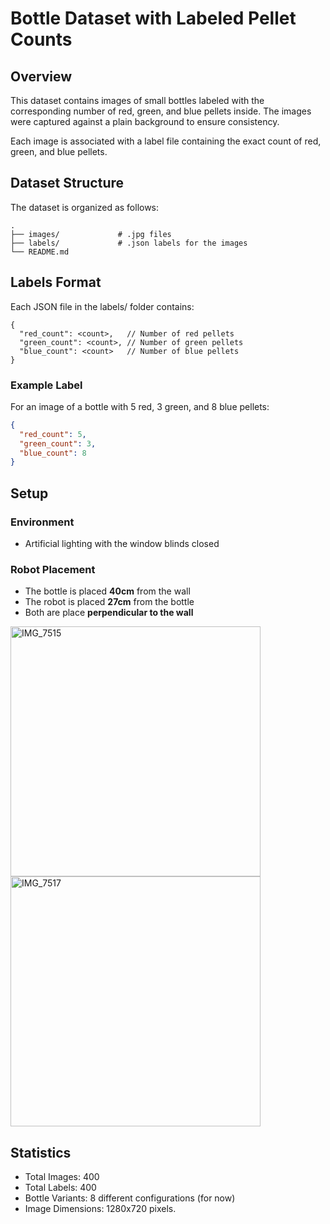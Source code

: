 # **Bottle Dataset with Labeled Pellet Counts**

## **Overview**

This dataset contains images of small bottles labeled with the corresponding number of red, green, and blue pellets inside. The images were captured against a plain background to ensure consistency.

Each image is associated with a label file containing the exact count of red, green, and blue pellets.

## **Dataset Structure**

The dataset is organized as follows:

    .
    ├── images/          	# .jpg files
    ├── labels/           	# .json labels for the images
    └── README.md

## **Labels Format**

Each JSON file in the labels/ folder contains:

```
{
  "red_count": <count>,   // Number of red pellets
  "green_count": <count>, // Number of green pellets
  "blue_count": <count>   // Number of blue pellets
}
```

### **Example Label**

For an image of a bottle with 5 red, 3 green, and 8 blue pellets:

```json
{
  "red_count": 5,
  "green_count": 3,
  "blue_count": 8
}
```

## **Setup**

### **Environment**

- Artificial lighting with the window blinds closed

### **Robot Placement**

- The bottle is placed **40cm** from the wall
- The robot is placed **27cm** from the bottle
- Both are place **perpendicular to the wall**


<img src="https://github.com/user-attachments/assets/3e494353-e617-4bb2-b3a3-59a2de734759" alt="IMG_7515" width="400">

<img src="https://github.com/user-attachments/assets/b9d2d648-d3f4-4a65-ab2c-28485ed8045a" alt="IMG_7517" width="400">


## **Statistics**

- Total Images: 400
- Total Labels: 400
- Bottle Variants: 8 different configurations (for now)
- Image Dimensions: 1280x720 pixels.

